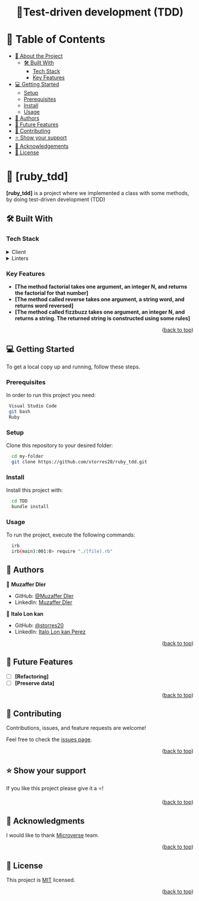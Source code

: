 <a name="readme-top"></a>

<div align="center">

  <h1>📖<b>Test-driven development (TDD)</b></h1>

</div>

<!-- TABLE OF CONTENTS -->

# 📗 Table of Contents

- [📖 About the Project](#about-project)
  - [🛠 Built With](#built-with)
    - [Tech Stack](#tech-stack)
    - [Key Features](#key-features)
- [💻 Getting Started](#getting-started)
  - [Setup](#setup)
  - [Prerequisites](#prerequisites)
  - [Install](#install)
  - [Usage](#usage)
- [👥 Authors](#authors)
- [🔭 Future Features](#future-features)
- [🤝 Contributing](#contributing)
- [⭐️ Show your support](#support)
- [🙏 Acknowledgements](#acknowledgements)
- [📝 License](#license)

<!-- PROJECT DESCRIPTION -->

# 📖 [ruby_tdd] <a name="about-project"></a>

**[ruby_tdd]** is a project where we implemented a class with some methods, by doing test-driven development (TDD)

## 🛠 Built With <a name="built-with"></a>

### Tech Stack <a name="tech-stack"></a>

<details>
  <summary>Client</summary>
  <ul>
    <li><a href="https://www.ruby-lang.org/en/">Ruby</a></li>
  </ul>
</details>

<details>
  <summary>Linters</summary>
  <ul>
    <li><a href="https://docs.rubocop.org/rubocop/1.39/index.html">Rubocop</a></li>
  </ul>
</details>

### Key Features <a name="key-features"></a>

- **[The method factorial takes one argument, an integer N, and returns the factorial for that number]**
- **[The method called reverse takes one argument, a string word, and returns word reversed]**
- **[The method called fizzbuzz takes one argument, an integer N, and returns a string. The returned string is constructed using some rules]**

<p align="right">(<a href="#readme-top">back to top</a>)</p>

<!-- GETTING STARTED -->

## 💻 Getting Started <a name="getting-started"></a>

To get a local copy up and running, follow these steps.

### Prerequisites

In order to run this project you need:

```sh
 Visual Studio Code
 git bash
 Ruby
```
### Setup

Clone this repository to your desired folder:

```sh
  cd my-folder
  git clone https://github.com/storres20/ruby_tdd.git
```
### Install

Install this project with:

```sh
  cd TDD
  bundle install
```
### Usage

To run the project, execute the following commands:

```sh
  irb
  irb(main):001:0> require "./[file].rb"
```

<!-- AUTHORS -->

## 👥 Authors <a name="authors"></a>

👤 **Muzaffer Dler**

- GitHub: [@Muzaffer Dler](https://github.com/jellywiz/)
- LinkedIn: [Muzaffer Dler](https://www.linkedin.com/in/muzaffer-dler-473484205/)

👤 **Italo Lon kan**

- GitHub: [@storres20](https://github.com/storres20)
- LinkedIn: [Italo Lon kan Perez](https://www.linkedin.com/in/italo-lon-kan/)


<p align="right">(<a href="#readme-top">back to top</a>)</p>


<!-- FUTURE FEATURES -->

## 🔭 Future Features <a name="future-features"></a>

- [ ] **[Refactoring]**
- [ ] **[Preserve data]**

<p align="right">(<a href="#readme-top">back to top</a>)</p>

<!-- CONTRIBUTING -->

## 🤝 Contributing <a name="contributing"></a>

Contributions, issues, and feature requests are welcome!

Feel free to check the [issues page](https://github.com/storres20/ruby_tdd/issues).

<p align="right">(<a href="#readme-top">back to top</a>)</p>

<!-- SUPPORT -->

## ⭐️ Show your support <a name="support"></a>

If you like this project please give it a ⭐️!

<p align="right">(<a href="#readme-top">back to top</a>)</p>

<!-- ACKNOWLEDGEMENTS -->

## 🙏 Acknowledgments <a name="acknowledgements"></a>

I would like to thank [Microverse](https://www.microverse.org/) team.


<p align="right">(<a href="#readme-top">back to top</a>)</p>

<!-- LICENSE -->

## 📝 License <a name="license"></a>

This project is [MIT](./LICENSE) licensed.

<p align="right">(<a href="#readme-top">back to top</a>)</p>
